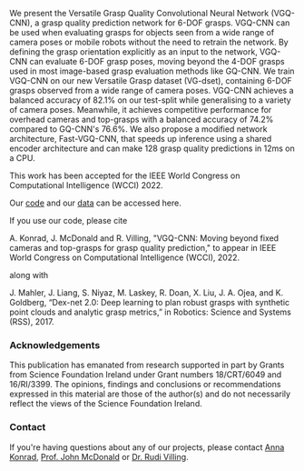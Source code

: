 We present the Versatile Grasp Quality Convolutional Neural Network (VGQ-CNN), a grasp quality prediction 
network for 6-DOF grasps. VGQ-CNN can be used when evaluating grasps for objects seen from a wide range 
of camera poses or mobile robots without the need to retrain the network. By defining the grasp orientation 
explicitly as an input to the network, VGQ-CNN can evaluate 6-DOF grasp poses, moving beyond the 4-DOF 
grasps used in most image-based grasp evaluation methods like GQ-CNN. We train VGQ-CNN on our new Versatile 
Grasp dataset (VG-dset), containing 6-DOF grasps observed from a wide range of camera poses. VGQ-CNN 
achieves a balanced accuracy of 82.1% on our test-split while generalising to a variety of camera poses. 
Meanwhile, it achieves competitive performance for overhead cameras and top-grasps with a balanced 
accuracy of 74.2% compared to GQ-CNN's 76.6%. We also propose a modified network architecture, 
Fast-VGQ-CNN, that speeds up inference using a shared encoder architecture and can make 128 grasp quality 
predictions in 12ms on a CPU.

This work has been accepted for the IEEE World Congress on Computational Intelligence (WCCI) 2022.

Our [code](https://figshare.com/s/b12b37b14b747b10524e) and our 
[data](https://figshare.com/s/b12b37b14b747b10524e) can be accessed here.

If you use our code, please cite

A. Konrad, J. McDonald and R. Villing, "VGQ-CNN: Moving beyond fixed cameras and top-grasps for grasp quality
prediction," to appear in IEEE World Congress on Computational Intelligence (WCCI), 2022.

along with

J. Mahler, J. Liang, S. Niyaz, M. Laskey, R. Doan, X. Liu, J. A. Ojea,
and K. Goldberg, “Dex-net 2.0: Deep learning to plan robust grasps with
synthetic point clouds and analytic grasp metrics,” in Robotics: Science
and Systems (RSS), 2017.

### Acknowledgements

This publication has emanated from research supported in part by Grants from Science Foundation Ireland under 
Grant numbers 18/CRT/6049 and 16/RI/3399.
The opinions, findings and conclusions or recommendations expressed in this material are those of the author(s) and do 
not necessarily reflect the views of the Science Foundation Ireland.

### Contact

If you're having questions about any of our projects, please contact [Anna Konrad](mailto:anna.konrad.2020@mumail.ie),
[Prof. John McDonald](mailto:john.mcdonald@mu.ie) or [Dr. Rudi Villing](mailto:rudi.villing@mu.ie).
